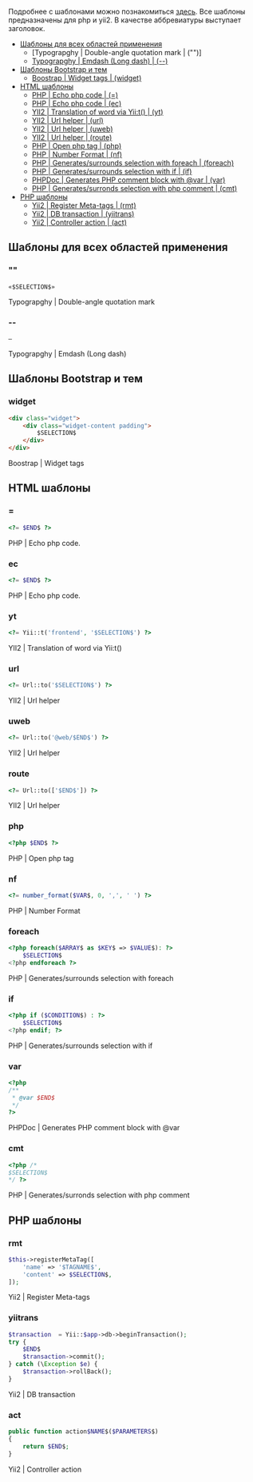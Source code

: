 Подробнее с шаблонами можно познакомиться [здесь](https://www.jetbrains.com/help/phpstorm/2016.1/live-templates.html).
Все шаблоны предназначены для php и yii2. В качестве аббревиатуры выступает заголовок.

- [Шаблоны для всех областей применения](#Шаблоны-для-всех-областей-применения)
    - [Typograpghy | Double-angle quotation mark | ("")]
    - [Typograpghy | Emdash (Long dash) | (--)](#--)
- [Шаблоны Bootstrap и тем](Шаблоны-bootstrap-и-тем)
    - [Boostrap | Widget tags | (widget)](#widget)
- [HTML шаблоны](#html-шаблоны)
    - [PHP | Echo php code | (=)](#-1)
    - [PHP | Echo php code | (ec)](#ec)
    - [YII2 | Translation of word via Yii:t() | (yt)](#yt)
    - [YII2 | Url helper | (url)](#url)
    - [YII2 | Url helper | (uweb)](#uweb)
    - [YII2 | Url helper | (route)](#route)
    - [PHP | Open php tag | (php)](#php)
    - [PHP | Number Format | (nf)](#nf)
    - [PHP | Generates/surrounds selection with foreach | (foreach)](#foreach)
    - [PHP | Generates/surrounds selection with if | (if)](#if)
    - [PHPDoc | Generates PHP comment block with @var | (var)](#var)
    - [PHP | Generates/surronds selection with php comment | (cmt)](#cmt)
- [PHP шаблоны](#php-шаблоны)
    - [Yii2 | Register Meta-tags | (rmt)](#rmt)
    - [Yii2 | DB transaction | (yiitrans)](#yiitrans)
    - [Yii2 | Controller action | (act)](#act)

## Шаблоны для всех областей применения


### "" 
```
«$SELECTION$»
```
Typograpghy | Double-angle quotation mark

### --
```
—
```
Typograpghy | Emdash (Long dash)

## Шаблоны Bootstrap и тем

### widget
```html
<div class="widget">
    <div class="widget-content padding">
        $SELECTION$
    </div>
</div>
```
Boostrap | Widget tags

## HTML шаблоны

### =
```php
<?= $END$ ?>
```
PHP | Echo php code.

### ec
```php
<?= $END$ ?>
```
PHP | Echo php code.

### yt
```php
<?= Yii::t('frontend', '$SELECTION$') ?>
```
YII2 | Translation of word via Yii:t()

### url
```php
<?= Url::to('$SELECTION$') ?>
```
YII2 | Url helper

### uweb
```php
<?= Url::to('@web/$END$') ?>
```
YII2 | Url helper

### route
```php
<?= Url::to(['$END$']) ?>
```
YII2 | Url helper

### php
```php
<?php $END$ ?>
```
PHP | Open php tag

### nf
```php
<?= number_format($VAR$, 0, ',', ' ') ?>
```
PHP | Number Format

### foreach
```php
<?php foreach($ARRAY$ as $KEY$ => $VALUE$): ?>
    $SELECTION$
<?php endforeach ?>
```
PHP | Generates/surrounds selection with foreach

### if
```php
<?php if ($CONDITION$) : ?>
    $SELECTION$
<?php endif; ?>
```
PHP | Generates/surrounds selection with if

### var
```php
<?php
/**
 * @var $END$
 */
?>
```
PHPDoc | Generates PHP comment block with @var

### cmt
```php
<?php /*
$SELECTION$
*/ ?>
```
PHP | Generates/surronds selection with php comment

## PHP шаблоны

### rmt
```php
$this->registerMetaTag([
    'name' => '$TAGNAME$',
    'content' => $SELECTION$,
]);
```
Yii2 | Register Meta-tags

### yiitrans
```php
$transaction  = Yii::$app->db->beginTransaction();
try {
    $END$
    $transaction->commit();
} catch (\Exception $e) {
    $transaction->rollBack();
}
```

Yii2 | DB transaction

### act
```php
public function action$NAME$($PARAMETERS$)
{
    return $END$;
}
```

Yii2 | Controller action

